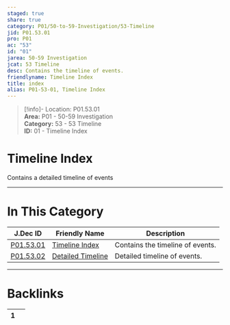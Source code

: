 ```yaml
---  
staged: true  
share: true  
category: P01/50-to-59-Investigation/53-Timeline  
jid: P01.53.01  
pro: P01  
ac: "53"  
id: "01"  
jarea: 50-59 Investigation  
jcat: 53 Timeline  
desc: Contains the timeline of events.  
friendlyname: Timeline Index  
title: index  
alias: P01-53-01, Timeline Index  
---  
```

  
>[!info]- Location: P01.53.01  
>**Area:** P01 - 50-59 Investigation  
>**Category:** 53 - 53 Timeline  
>**ID:** 01 - Timeline Index  
  
# Timeline Index  
  
Contains a detailed timeline of events  
   
  
  
---  
# In This Category  
  
| J.Dec ID                                                                                     | Friendly Name                                                                                        | Description                      |  
| -------------------------------------------------------------------------------------------- | ---------------------------------------------------------------------------------------------------- | -------------------------------- |  
| [P01.53.01](index.md)                | [Timeline Index](index.md)                   | Contains the timeline of events. |  
| [P01.53.02](./02-Detailed-Timeline.md) | [Detailed Timeline](./02-Detailed-Timeline.md) | Detailed timeline of events.     |  
  
  
---  
# Backlinks  
<div><table class="dataview table-view-table"><thead class="table-view-thead"><tr class="table-view-tr-header"><th class="table-view-th"><span></span><span class="dataview small-text">1</span></th><th class="table-view-th"><span></span></th></tr></thead><tbody class="table-view-tbody"></tbody></table></div>